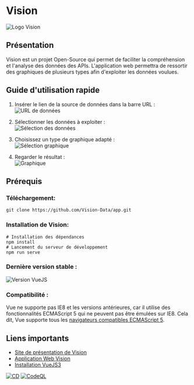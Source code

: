 # Vision

![Logo Vision](https://vision-data.io/assets/banner-vision.png)

## Présentation

Vision est un projet Open-Source qui permet de faciliter la compréhension et l'analyse des données des APIs. L'application web permettra de ressortir des graphiques de plusieurs types afin d'exploiter les données voulues.

## Guide d'utilisation rapide

1. Insérer le lien de la source de données dans la barre URL :  
   ![URL de données](https://vision-data.io/assets/temporary/api-entry.png)
2. Sélectionner les données à exploiter :  
   ![Sélection des données](https://vision-data.io/assets/temporary/choice-schema.png)
3. Choisissez un type de graphique adapté :  
   ![Sélection graphique](https://vision-data.io/assets/temporary/interface-data.png)

4. Regarder le résultat :  
   ![Graphique](https://vision-data.io/assets/temporary/final.png)

## Prérequis

### Téléchargement:

    git clone https://github.com/Vision-Data/app.git

### Installation de Vision:

    # Installation des dépendances
    npm install
    # Lancement du serveur de développement
    npm run serve

### Dernière version stable :

![Version VueJS](https://img.shields.io/npm/v/vue/next.svg)

### Compatibilité :

Vue ne supporte pas IE8 et les versions antérieures, car il utilise des fonctionnalités ECMAScript 5 qui ne peuvent pas être émulées sur IE8. Cela dit, Vue supporte tous les [navigateurs compatibles ECMAScript 5](https://caniuse.com/#feat=es5).

## Liens importants

- [Site de présentation de Vision](https://vision-data.io/)
- [Application Web Vision](https://app.vision-data.io/)
- [Installation VueJS3](https://v3.vuejs.org/guide/installation.html)

[![CD](https://github.com/Vision-Data/app/actions/workflows/continuous-deployment.yml/badge.svg?branch=main)](https://github.com/Vision-Data/app/actions/workflows/continuous-deployment.yml)
[![CodeQL](https://github.com/Vision-Data/app/actions/workflows/codeql-analysis.yml/badge.svg?branch=main)](https://github.com/Vision-Data/app/actions/workflows/codeql-analysis.yml)
